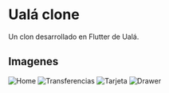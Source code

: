 # Ualá clone

Un clon desarrollado en Flutter de Ualá.

## Imagenes

![Home](https://i.imgur.com/lpgyRAG.png) 
![Transferencias](https://i.imgur.com/6MtBghQ.png)
![Tarjeta](https://i.imgur.com/Qj7wICB.png)
![Drawer](https://i.imgur.com/Nemim7O.png)